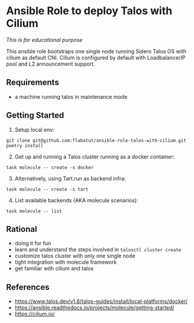 # Ansible Role to deploy Talos with Cilium

*This is for educational purpose*

This ansible role bootstraps one single node running Sidero Talos OS with cilium as default CNI. Cilium is configured by default with LoadbalancerIP pool and L2 announcement support.

## Requirements

- a machine running talos in maintenance mode

## Getting Started

1. Setup local env:
```
git clone git@github.com:flabatut/ansible-role-talos-with-cilium.git
poetry install
```

2. Get up and running a Talos cluster running as a docker container:

```
task molecule -- create -s docker
```

3. Alternatively, using Tart.run as backend infra:

```
task molecule -- create -s tart
```

4. List available backends (AKA molecule scenarios):

```
task molecule -- list
```

## Rational

- doing it for fun
- learn and understand the steps involved in `talosctl cluster create`
- customize talos cluster with only one single node
- tight integration with molecule framework
- get familiar with cilium and talos

## References

- https://www.talos.dev/v1.8/talos-guides/install/local-platforms/docker/
- https://ansible.readthedocs.io/projects/molecule/getting-started/
- https://cilium.io/
